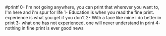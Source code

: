 #printf
0- I'm not going anywhere, you can print that wherever you want to, I'm here and i'm spur for life
1- Education is when you read the fine print. experience is what you get if you don't
2- With a face like mine i do better in print
3- what one has not experienced, one will never understand in print
4- nothing in fine print is ever good news
